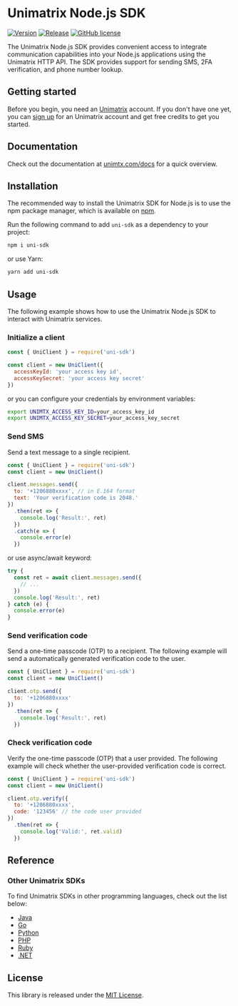 # Unimatrix Node.js SDK

[![Version](https://img.shields.io/npm/v/uni-sdk.svg)](https://www.npmjs.com/package/uni-sdk) [![Release](https://img.shields.io/github/release/unimtx/uni-node-sdk.svg)](https://github.com/unimtx/uni-node-sdk/releases/latest) [![GitHub license](https://img.shields.io/badge/license-MIT-brightgreen.svg)](https://github.com/unimtx/uni-node-sdk/blob/main/LICENSE)

The Unimatrix Node.js SDK provides convenient access to integrate communication capabilities into your Node.js applications using the Unimatrix HTTP API. The SDK provides support for sending SMS, 2FA verification, and phone number lookup.

## Getting started

Before you begin, you need an [Unimatrix](https://www.unimtx.com/) account. If you don't have one yet, you can [sign up](https://www.unimtx.com/signup?s=node.sdk.gh) for an Unimatrix account and get free credits to get you started.

## Documentation

Check out the documentation at [unimtx.com/docs](https://www.unimtx.com/docs) for a quick overview.

## Installation

The recommended way to install the Unimatrix SDK for Node.js is to use the npm package manager, which is available on [npm](https://www.npmjs.com/package/uni-sdk).

Run the following command to add `uni-sdk` as a dependency to your project:

```bash
npm i uni-sdk
```

or use Yarn:
```bash
yarn add uni-sdk
```

## Usage

The following example shows how to use the Unimatrix Node.js SDK to interact with Unimatrix services.

### Initialize a client

```js
const { UniClient } = require('uni-sdk')

const client = new UniClient({
  accessKeyId: 'your access key id',
  accessKeySecret: 'your access key secret'
})
```

or you can configure your credentials by environment variables:

```sh
export UNIMTX_ACCESS_KEY_ID=your_access_key_id
export UNIMTX_ACCESS_KEY_SECRET=your_access_key_secret
```

### Send SMS

Send a text message to a single recipient.

```js
const { UniClient } = require('uni-sdk')
const client = new UniClient()

client.messages.send({
  to: '+1206880xxxx', // in E.164 format
  text: 'Your verification code is 2048.'
})
  .then(ret => {
    console.log('Result:', ret)
  })
  .catch(e => {
    console.error(e)
  })
```

or use async/await keyword:

```js
try {
  const ret = await client.messages.send({
    // ...
  })
  console.log('Result:', ret)
} catch (e) {
  console.error(e)
}
```

### Send verification code

Send a one-time passcode (OTP) to a recipient. The following example will send a automatically generated verification code to the user.

```js
const { UniClient } = require('uni-sdk')
const client = new UniClient()

client.otp.send({
  to: '+1206880xxxx'
})
  .then(ret => {
    console.log('Result:', ret)
  })
```

### Check verification code

Verify the one-time passcode (OTP) that a user provided. The following example will check whether the user-provided verification code is correct.

```js
const { UniClient } = require('uni-sdk')
const client = new UniClient()

client.otp.verify({
  to: '+1206880xxxx',
  code: '123456' // the code user provided
})
  .then(ret => {
    console.log('Valid:', ret.valid)
  })
```

## Reference

### Other Unimatrix SDKs

To find Unimatrix SDKs in other programming languages, check out the list below:

- [Java](https://github.com/unimtx/uni-java-sdk)
- [Go](https://github.com/unimtx/uni-go-sdk)
- [Python](https://github.com/unimtx/uni-python-sdk)
- [PHP](https://github.com/unimtx/uni-php-sdk/)
- [Ruby](https://github.com/unimtx/uni-ruby-sdk)
- [.NET](https://github.com/unimtx/uni-dotnet-sdk)

## License

This library is released under the [MIT License](https://github.com/unimtx/uni-node-sdk/blob/main/LICENSE).

